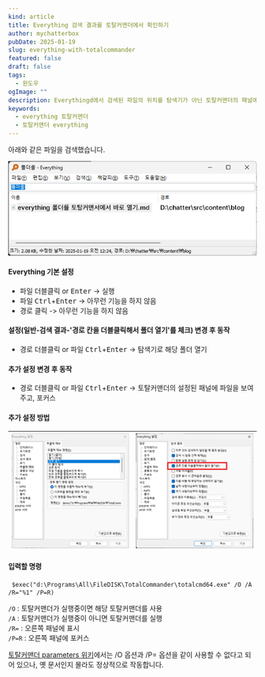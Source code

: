 ```yaml
---
kind: article
title: Everything 검색 결과를 토탈커맨더에서 확인하기
author: mychatterbox
pubDate: 2025-01-19
slug: everything-with-totalcommander
featured: false
draft: false
tags:
  - 윈도우
ogImage: ""
description: Everythingd에서 검색된 파일의 위치를 탐색기가 아닌 토탈커맨더의 패널에서 바로 확인하는 방법을 설명합니다.
keywords:
  - everything 토탈커맨더
  - 토탈커맨더 everything
---
```


아래와 같은 파일을 검색했습니다.  

![everything](../../assets/blog-images/2025/everything-with-totalcommander_1.png)  

#### Everything 기본 설정  
- 파일 더블클릭 or <kbd>Enter</kbd> -> 실행  
- 파일 <kbd>Ctrl</kbd>+<kbd>Enter</kbd> -> 아무런 기능을 하지 않음
- 경로 클릭 -> 아무런 기능을 하지 않음  

#### 설정(일반-검색 결과-'경로 칸을 더블클릭해서 폴더 열기'를 체크) 변경 후 동작
- 경로 더블클릭 or 파일 <kbd>Ctrl</kbd>+<kbd>Enter</kbd> -> 탐색기로 해당 폴더 열기

#### 추가 설정 변경 후 동작
- 경로 더블클릭 or 파일 <kbd>Ctrl</kbd>+<kbd>Enter</kbd> -> 토탈커맨더의 설정된 패널에 파일을 보여주고, 포커스

#### 추가 설정 방법
![everything-setting](../../assets/blog-images/2025/everything-with-totalcommander_2.png) | ![everything-setting](../../assets/blog-images/2025/everything-with-totalcommander_3.png)
--- | --- |

#### 입력할 명령
   ```
    $exec("d:\Programs\All\FileDISK\TotalCommander\totalcmd64.exe" /O /A /R="%1" /P=R)
   ```

`/O` : 토탈커맨더가 실행중이면 해당 토탈커맨더를 사용  
`/A` : 토탈커맨더가 실행중이 아니면 토탈커맨더를 실행  
`/R=` : 오른쪽 패널에 표시  
`/P=R` : 오른쪽 패널에 포커스  


[토탈커맨더 parameters 위키](https://www.ghisler.ch/wiki/index.php/Command_line_parameters)에서는 /O 옵션과 /P= 옵션을 같이 사용할 수 없다고 되어 있으나, 옛 문서인지 몰라도 정상적으로 작동합니다.  